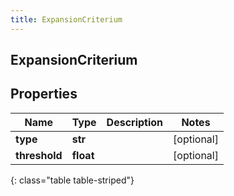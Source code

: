 ```yaml
---
title: ExpansionCriterium
---
```

## ExpansionCriterium

## Properties

|Name | Type | Description | Notes|
|------------ | ------------- | ------------- | -------------|
| **type** | **str** |  | [optional] |
| **threshold** | **float** |  | [optional] |
{: class="table table-striped"}


